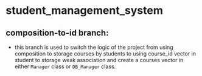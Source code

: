 # student_management_system

## composition-to-id branch:

- this branch is used to switch the logic of the project from using composition to storage courses by students to using course_id vector in student to storage weak association and create a courses vector in either `Manager` class or `DB_Manager` class.
